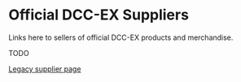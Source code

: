 # Official DCC-EX Suppliers

Links here to sellers of official DCC-EX products and merchandise.

TODO  

[Legacy supplier page](https://dcc-ex.com/legacy-docs/purchasing/dealers.html#dcc-ex-official-dealers-resellers)
